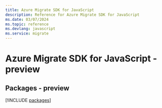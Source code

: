 ```yaml
---
title: Azure Migrate SDK for JavaScript
description: Reference for Azure Migrate SDK for JavaScript
ms.date: 03/07/2024
ms.topic: reference
ms.devlang: javascript
ms.service: migrate
---
```

# Azure Migrate SDK for JavaScript - preview
## Packages - preview
[!INCLUDE [packages](migrate-index.md)]